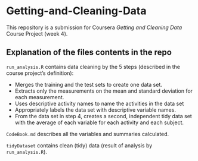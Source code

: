 # Getting-and-Cleaning-Data

This repository is a submission for Coursera *Getting and Cleaning Data* Course Project (week 4).

## Explanation of the files contents in the repo

`run_analysis.R` contains data cleaning by the 5 steps (described in the course project’s definition):
- Merges the training and the test sets to create one data set.
- Extracts only the measurements on the mean and standard deviation for each measurement.
- Uses descriptive activity names to name the activities in the data set
- Appropriately labels the data set with descriptive variable names.
- From the data set in step 4, creates a second, independent tidy data set with the average of each variable for each activity and each subject.

`CodeBook.md` describes all the variables and summaries calculated.

`tidyDataset` contains clean (tidy) data (result of analysis by `run_analysis.R`).
